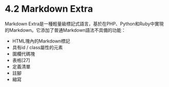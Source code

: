 # 4.2 Markdown Extra
Markdown Extra是一種輕量級標記式語言，基於在PHP、Python和Ruby中實現的Markdown。它添加了普通Markdown語法不具備的功能：

+ HTML塊內的Markdown標記
+ 具有id / class屬性的元素
+ 圍欄代碼塊
+ 表格[27]
+ 定義清單
+ 註腳
+ 縮寫

